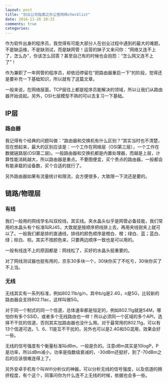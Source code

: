 ```yaml
---
layout: post
title: "创业公司指南之办公室网络checklist"
date: 2016-11-26 20:33
comments: true
categories: 
---
```

作为软件出身的程序员，我觉得有可能大部分人在创业过程中遇到的最大的难题，不是缺运维，不是缺测试，而是缺网管！运营的妹子又来问你：“网络又连不上了，怎么办”，你该怎么回答？甚至自己有的时候也会抱怨：“怎么网又连不上了”！

作为兼职了一年网管的程序员，却依旧停留在“把路由器重启一下”的阶段，觉得还是要补充一下基础知识，所以就有了这篇文章。

<!--more-->

一般来说，在网络层面，TCP层往上都是程序员能解决的领域，所以让我们从路由器开始说起。另外，OSI七层模型不熟的可以去复习一下基础。

## IP层

### 路由器

我记得有个经典的问题叫做：“路由器和交换机有什么区别？”其实当时也不清楚，现在想起来，最大的区别应该是：一个工作在网络层（OSI第三层），一个工作在数据链路层(OSI第二层)。一般路由器和交换机都是内置处理器，而越是上层，计算性能消耗越大，所以路由器是重点。不要图便宜，买个贵点的路由器，一般都会有能承载的设备数，买个合适的就行了。

另外路由器如果有流量统计和限流，会方便很多，大致限一下流还是要的。

## 链路/物理层

### 有线

我们一般用的网线学名叫双绞线，其实线。夹水晶头似乎是网管必备技能，我们常用的水晶头有个标准叫RJ45，大致就是按顺序把线排上去，再用夹线钳夹上就可以了。一般我们都是排的直通线，排线的颜色顺序是橙白、橙；绿白、蓝；蓝白、绿；棕白、棕。其实不按颜色来，只要两边顺序一致也是可以用的。

一般有线连不上的原因都是：网线松了，买好的水晶头挺重要的。

对了网线测试器也挺有用的，京东30多块一个，30块你买了不吃亏，30块你买了不上当。

### 无线

无线其实有一系列标准，例如802.11b/g/n，其中b/g是2.4G，n是5G，比较新的路由器会支持802.11ac，这样叫做5G。

对于同一个制式的同一个信道，总体速率都是恒定的，例如802.11g就是54M，哪怕你有多个SSID，或者多个无线路由也一样！所以必须同一个区域的多个API，选择不干扰的信道，否则其实加路由器也没什么用。对于最常用的802.11g，可以有13个信道可选，1、6、11是互不干扰的，另外也可以是2.4G和5G混用，效果会好一些。

无线的信号强度有个衡量标准叫dBm，一般是负的。注意dBm其实是10logP，P是功率，所以dBm减小，功率是指数级衰减的，-30dBm还挺好，到了-70dBm之后的应该很难连得上了。

另外安卓手机有个叫Wifi分析仪的神器，可以分析无线的信号强度，以及信道的拥挤程度，有个这个，同事问你为什么连不上无线的时候，依据也会多一些。
